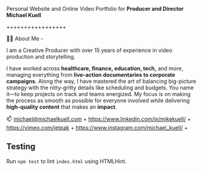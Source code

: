 Personal Website and Online Video Portfolio for <strong>Producer and Director Michael Kuell</strong>

+++++++++++++++++

🙋‍♂️ About Me -

I am a Creative Producer with over 15 years of experience in video production and storytelling.

I have worked across <strong>healthcare, finance, education, tech,</strong> and more, managing everything from <strong>live-action documentaries to corporate campaigns.</strong>
Along the way, I have mastered the art of balancing big-picture strategy with the nitty-gritty details like scheduling and budgets.
You name it—to keep projects on track and teams energized. 
My focus is on making the process as smooth as possible for everyone involved while delivering <strong>high-quality content</strong> that makes an <strong>impact</strong>.

📫 michael@michaelkuell.com     +
https://www.linkedin.com/in/mikekuell/  +
https://vimeo.com/jetpak  +
https://www.instagram.com/michael_kuell/  +


## Testing

Run `npm test` to lint `index.html` using HTMLHint.
